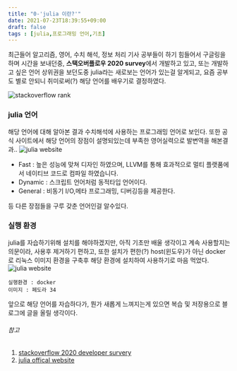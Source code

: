```yaml
---
title: "0-'julia 이란?'"
date: 2021-07-23T18:39:55+09:00
draft: false
tags : [julia,프로그래밍 언어,기초]
---
```


최근들어 알고리즘, 영어, 수치 해석, 정보 처리 기사 공부들이 하기 힘들어서 구글링을 하며 시간을 보내던중,
 **스택오버플로우 2020 survey**에서 개발하고 있고, 또는 개발하고 싶은 언어 상위권을 보던도중 julia라는 새로보는 언어가 있는걸 알게되고, 요즘 공부도 별로 안되니 취미로써(?) 해당 언어를 배우기로 결정하였다.
   
 ![stackoverflow rank](/posts/julia/0/stackoverflow_rank.PNG)
 
 
### julia 언어
해당 언어에 대해 알아본 결과 수치해석에 사용하는 프로그래밍 언어로 보인다. 또한 공식 사이트에서 해당 언어의 장점이 설명되있는데 부족한 영어실력으로 발변역을 해본결과..
![julia website](/posts/julia/0/julia_web_intro.PNG)
 * Fast : 높은 성능에 맞쳐 디자인 하였으며, LLVM를 통해 효과적으로 멀티 플랫품에서 네이티브 코드로 컴파일 하였습니다.
 * Dynamic : 스크립트 언어처럼 동적타입 언어이다.
 * General : 비동기 I/O,메타 프로그래밍, 디버깅등을 제공한다.
  
  등 다른 장점들을 구루 갖춘 언어인걸 알수있다.

### 실행 환경
julia를 자습하기위해 설치를 해야하겠지만, 아직 기초만 배울 생각이고 계속 사용할지는 의문이라, 사용후 제거하기 편하고, 또한 설치가 편한(?) host(윈도우)가 아닌 docker로 리눅스 이미지 환경을 구축후 해당 환경에 설치하여 사용하기로 마음 먹었다.
![julia website](/posts/julia/0/julia_in_docker.PNG)
```
실행환경 : docker
이미지 : 페도라 34
```

앞으로 해당 언어를 자습하다가, 뭔가 새롭게 느껴지는게 있으면 복습 및 저장용으로 블로그에 글을 올릴 생각이다.

###### 참고
1. [stackoverflow 2020 developer survery](https://insights.stackoverflow.com/survey/2020)
2. [julia offical website](https://julialang.org/)